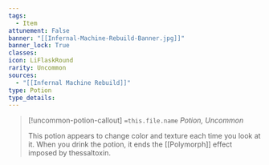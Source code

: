 ```yaml
---
tags:
  - Item
attunement: False
banner: "[[Infernal-Machine-Rebuild-Banner.jpg]]"
banner_lock: True
classes:
icon: LiFlaskRound
rarity: Uncommon
sources:
  - "[[Infernal Machine Rebuild]]"
type: Potion
type_details: 
---
```

>[!uncommon-potion-callout] `=this.file.name`
>*Potion, Uncommon*
>
>This potion appears to change color and texture each time you look at it. When you drink the potion, it ends the [[Polymorph]] effect imposed by thessaltoxin.
>
>
